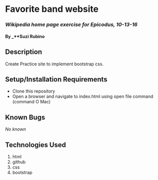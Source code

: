 # Favorite band website

### _Wikipedia home page exercise for Epicodus, 10-13-16_

#### By _**Suzi Rubino

## Description

Create Practice site to implement bootstrap css.

## Setup/Installation Requirements

* Clone this repository
* Open a browser and navigate to index.html using open file command (command O Mac)

## Known Bugs

_No known_


## Technologies Used

1. html
2. github
3. css
4. bootstrap

